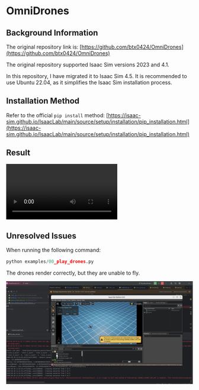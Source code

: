 # OmniDrones

## Background Information

The original repository link is: [https://github.com/btx0424/OmniDrones](https://github.com/btx0424/OmniDrones)

The original repository supported Isaac Sim versions 2023 and 4.1.

In this repository, I have migrated it to Isaac Sim 4.5. It is recommended to use Ubuntu 22.04, as it simplifies the Isaac Sim installation process.

## Installation Method

Refer to the official `pip install` method: [https://isaac-sim.github.io/IsaacLab/main/source/setup/installation/pip_installation.html](https://isaac-sim.github.io/IsaacLab/main/source/setup/installation/pip_installation.html)

## Result
![train](docs/source/_static/train.mp4)

## Unresolved Issues

When running the following command:


```python
python examples/00_play_drones.py
```
The drones render correctly, but they are unable to fly.

![drones unable to fly](docs/source/_static/bug/bug1.jpg)